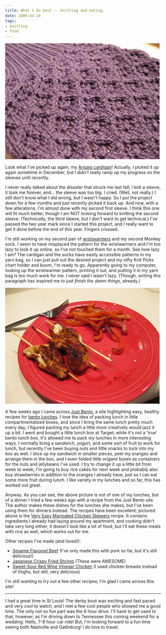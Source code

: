 ```yaml
---
title: What I do best -- knitting and eating.
date: 2009-03-14
tags:
- knitting
- food
---
```

![Progress on my Arisaig cardigan.](../../images/arisaig.jpg "This is a sleeve. A very pretty sleeve.")

Look what I've picked up again; my [Arisaig cardigan](/posts/knitting-heroes-restaurants-and-relaxation)! Actually, I picked it up again sometime in December, but I didn't really ramp up my progress on the sleeves until recently.

I never really talked about the disaster that struck me last fall; I knit a sleeve, it took me forever, and... the sleeve was too big. I cried. (Well, not really.) I still don't know what I did wrong, but I wasn't happy. So I put the project down for a few months and just recently picked it back up. And now, with a few alterations, I'm almost done with my second first sleeve. I think this one will fit much better, though I am NOT looking forward to knitting the second sleeve. (Technically, the third sleeve, but I don't want to get technical.) I've passed the two year mark since I started this project, and I really want to get it done before the end of this year. Fingers crossed.

I'm still working on my second pair of [wristwarmers](/posts/hey-look-i-do-knit) and my second Monkey sock. I seem to have misplaced the pattern for the wristwarmers and I'm too lazy to look it up online, so I've not touched them for a month. See how lazy I am? The cardigan and the socks have easily accessible patterns in my yarn bag, so I can just pull out the desired project and my nifty Knit Picks chart holder and boom, I'm ready to go. Apparently going to my computer, looking up the wristwarmer pattern, printing it out, and putting it in my yarn bag is too much work for me. I never said I wasn't lazy. (Though, writing this paragraph has inspired me to just *finish the damn things*, already.)

![Chicken skewers.](../../images/chickenskewers.jpg "Very Easy Marinated Chicken Skewers from Just Bento. Yum.")

A few weeks ago I came across [Just Bento](http://justbento.com), a site highlighting easy, healthy recipes for [bento lunches](http://justbento.com/handbook/bento-basics). I love the idea of packing lunch in little compartmentalized boxes, and since I bring the same lunch pretty much every day, I figured packing my lunch a little more creatively would jazz it up a bit. I went and bought a little lunch box at Target; while it's not a 'true' bento lunch box, it's allowed me to pack my lunches in more interesting ways. I normally bring a sandwich, yogurt, and some sort of fruit to work for lunch, but recently I've been buying nuts and little snacks to tuck into my box as well. I slice up my sandwich in smaller pieces, peel my oranges and arrange them in the box, and I even folded little origami boxes as containers for the nuts and jellybeans I've used. I try to change it up a little bit from week to week; I'm going to buy rice cakes for next week and probably also buy strawberries in addition to the oranges I already have, just so I can eat some more fruit during lunch. I like variety in my lunches and so far, this has worked out great.

Anyway. As you can see, the above picture is not of one of my lunches, but of a dinner I tried a few weeks ago with a recipe from the Just Bento site. The author makes these dishes for the lunches she makes, but I've been using them for dinners instead. The recipes have been excellent; pictured above is the [Very Easy Marinated Chicken Skewers](http://justbento.com/handbook/recipe-collection-mains/very-easy-marinated-chicken-skewers) recipe. It contains ingredients I already had laying around my apartment, and cooking didn't take very long either; it doesn't look like a lot of food, but I'll eat these meals with rice as well, which works out for me.

Other recipes I've made (and loved!):

* [Sesame Flavored Beef](http://justbento.com/handbook/recipe-collection-mains/sesame-flavored-beef) (I've only made this with pork so far, but it's still delicious!)
* [Japanese Crispy Fried Shrimp](http://justbento.com/handbook/recipe-collection-mains/shrimp-tatsutaage-japanese-crispy-fried-shrimp) (These were AWESOME)
* [Sweet-Sour Red Wine Vinegar Chicken](http://justbento.com/handbook/recipe-collection-mains/sweet-sour-red-wine-vinegar-chicken) (I used chicken breasts instead of thighs, but still, very delicious)

I'm still wanting to try out a few other recipes; I'm glad I came across this site!

***

I had a great time in St Louis! The derby bout was exciting and fast paced and very cool to watch, and I met a few cool people who showed me a good time. The only not so fun part was the 6 hour drive. I'll have to get used to that, however, as I'm driving down to Tennessee this coming weekend for a wedding. Hello, 7-8 hour car ride! But, I'm looking forward to a fun time seeing both Nashville and Gatlinburg! I do love to travel.
